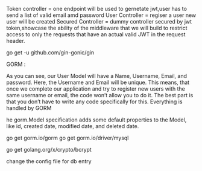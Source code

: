 Token controller = one endpoint will be used to gernetate jwt,user has to send a list of valid email amd password
User Controller = regiser a user new user will be created
Secured Controller = dummy controller secured by jwt token,showcase the ability of the middleware that we will build to restrict access to only the requests that have an actual valid JWT in the request header.

go get -u github.com/gin-gonic/gin

GORM :

As you can see, our User Model will have a Name, Username, Email, and password. Here, the Username and Email will be unique. This means, that once we complete our application and try to register new users with the same username or email, the code won’t allow you to do it. The best part is that you don’t have to write any code specifically for this. Everything is handled by GORM

he gorm.Model specification adds some default properties to the Model,
like id,
created date,
modified date, and
deleted date.

go get gorm.io/gorm
go get gorm.io/driver/mysql

go get golang.org/x/crypto/bcrypt

change the config file for db entry
